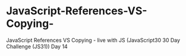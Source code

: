 # JavaScript-References-VS-Copying-
JavaScript References VS Copying - live with JS (JavaScript30 30 Day Challenge (JS31)) Day 14
